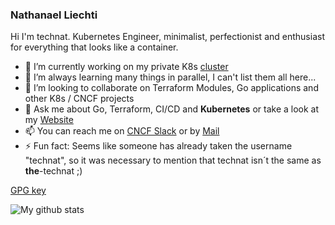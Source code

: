 ### Nathanael Liechti

Hi I'm technat. Kubernetes Engineer, minimalist, perfectionist and enthusiast for everything that looks like a container.

- 🔭 I’m currently working on my private K8s [cluster](https://github.com/alleaffengaffen/banana)
- 🌱 I’m always learning many things in parallel, I can't list them all here...
- 💞️ I’m looking to collaborate on Terraform Modules, Go applications and other K8s / CNCF projects
- 💬 Ask me about Go, Terraform, CI/CD and **Kubernetes** or take a look at my [Website](https://technat.ch)
- 📫 You can reach me on [CNCF Slack](https://cloud-native.slack.com) or by [Mail](mailto:technat@technat.ch)
- ⚡ Fun fact: Seems like someone has already taken the username "technat", so it was necessary to mention that technat isn´t the same as **the**-technat ;)

[GPG key](https://keys.openpgp.org/vks/v1/by-fingerprint/DC199950E4517F14CBB68A8D22391B207DAD6969)

![My github stats](https://github-readme-stats.vercel.app/api?username=the-technat&show_icons=true)
